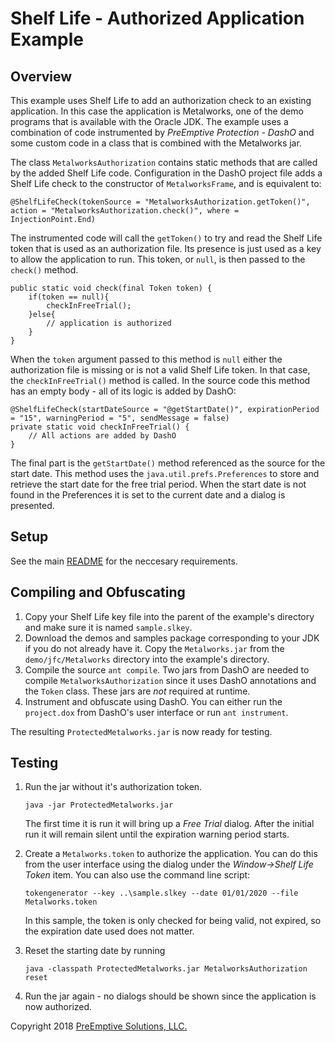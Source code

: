 # Shelf Life - Authorized Application Example

## Overview

This example uses Shelf Life to add an authorization check to an existing application.
In this case the application is Metalworks, one of the demo programs that is available with the Oracle JDK.
The example uses a combination of code instrumented by _PreEmptive Protection - DashO_ and some custom code in a class that is combined with the Metalworks jar.

The class `MetalworksAuthorization` contains static methods that are called by the added Shelf Life code.
Configuration in the DashO project file adds a Shelf Life check to the constructor of `MetalworksFrame`, and is equivalent to:

    @ShelfLifeCheck(tokenSource = "MetalworksAuthorization.getToken()", action = "MetalworksAuthorization.check()", where = InjectionPoint.End)

The instrumented code will call the `getToken()` to try and read the Shelf Life token that is used as an authorization file.
Its presence is just used as a key to allow the application to run.
This token, or `null`, is then passed to the `check()` method.

    public static void check(final Token token) {
        if(token == null){
            checkInFreeTrial();
        }else{
            // application is authorized
        }
    }

When the `token` argument passed to this method is `null` either the authorization file is missing or is not a valid Shelf Life token.
In that case, the `checkInFreeTrial()` method is called.
In the source code this method has an empty body - all of its logic is added by DashO:

    @ShelfLifeCheck(startDateSource = "@getStartDate()", expirationPeriod = "15", warningPeriod = "5", sendMessage = false)
    private static void checkInFreeTrial() {
        // All actions are added by DashO
    }

The final part is the `getStartDate()` method referenced as the source for the start date.
This method uses the `java.util.prefs.Preferences` to store and retrieve the start date for the free trial period.
When the start date is not found in the Preferences it is set to the current date and a dialog is presented.

## Setup

See the main [README](../README.md) for the neccesary requirements.

## Compiling and Obfuscating

1.  Copy your Shelf Life key file into the parent of the example's directory and make sure it is named `sample.slkey`.
2.  Download the demos and samples package corresponding to your JDK if you do not already have it. Copy the `Metalworks.jar` from the `demo/jfc/Metalworks` directory into the example's directory.
3.  Compile the source `ant compile`. Two jars from DashO are needed to compile `MetalworksAuthorization` since it uses DashO annotations and the `Token` class. These jars are _not_ required at runtime.
4.  Instrument and obfuscate using DashO. You can either run the `project.dox` from DashO's user interface or run `ant instrument`.

The resulting `ProtectedMetalworks.jar` is now ready for testing.


## Testing

1.  Run the jar without it's authorization token.

        java -jar ProtectedMetalworks.jar

    The first time it is run it will bring up a _Free Trial_ dialog.
    After the initial run it will remain silent until the expiration warning period starts.
2.  Create a `Metalworks.token` to authorize the application.
    You can do this from the user interface using the dialog under the _Window→Shelf Life Token_ item.
    You can also use the command line script:

        tokengenerator --key ..\sample.slkey --date 01/01/2020 --file Metalworks.token

    In this sample, the token is only checked for being valid, not expired, so the expiration date used does not matter.
3.  Reset the starting date by running

        java -classpath ProtectedMetalworks.jar MetalworksAuthorization reset

4.  Run the jar again - no dialogs should be shown since the application is now authorized.


Copyright 2018 [PreEmptive Solutions, LLC.](https://www.preemptive.com)
